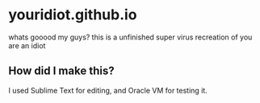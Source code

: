 # youridiot.github.io
whats gooood my guys? this is a unfinished super virus recreation of you are an idiot
## How did I make this?
I used Sublime Text for editing, and Oracle VM for testing it.
